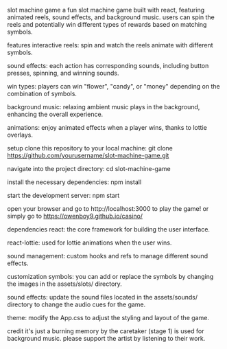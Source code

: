 slot machine game
a fun slot machine game built with react, featuring animated reels, sound effects, and background music. users can spin the reels and potentially win different types of rewards based on matching symbols.

features
interactive reels: spin and watch the reels animate with different symbols.

sound effects: each action has corresponding sounds, including button presses, spinning, and winning sounds.

win types: players can win "flower", "candy", or "money" depending on the combination of symbols.

background music: relaxing ambient music plays in the background, enhancing the overall experience.

animations: enjoy animated effects when a player wins, thanks to lottie overlays.

setup
clone this repository to your local machine:
git clone https://github.com/yourusername/slot-machine-game.git

navigate into the project directory:
cd slot-machine-game

install the necessary dependencies:
npm install

start the development server:
npm start

open your browser and go to http://localhost:3000 to play the game!
or simply go to https://owenboy9.github.io/casino/

dependencies
react: the core framework for building the user interface.

react-lottie: used for lottie animations when the user wins.

sound management: custom hooks and refs to manage different sound effects.

customization
symbols: you can add or replace the symbols by changing the images in the assets/slots/ directory.

sound effects: update the sound files located in the assets/sounds/ directory to change the audio cues for the game.

theme: modify the App.css to adjust the styling and layout of the game.

credit
it's just a burning memory by the caretaker (stage 1) is used for background music. please support the artist by listening to their work.